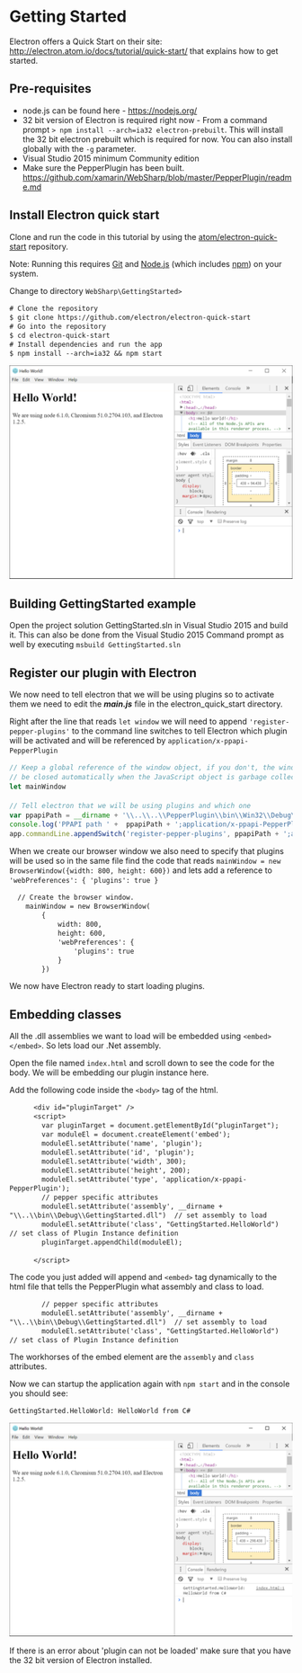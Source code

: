 Getting Started
===

Electron offers a Quick Start on their site: http://electron.atom.io/docs/tutorial/quick-start/ that explains how to get started.

Pre-requisites
---
- node.js can be found here - https://nodejs.org/
- 32 bit version of Electron is required right now - From a command prompt ```> npm install --arch=ia32 electron-prebuilt```.  This will install the 32 bit electron prebuilt which is required for now.  You can also install globally with the ```-g``` parameter.
- Visual Studio 2015 minimum Community edition
- Make sure the PepperPlugin has been built.  https://github.com/xamarin/WebSharp/blob/master/PepperPlugin/readme.md


Install Electron quick start
---

Clone and run the code in this tutorial by using the [atom/electron-quick-start](https://github.com/electron/electron-quick-start) repository.

Note: Running this requires [Git](https://git-scm.com/) and [Node.js](https://nodejs.org/en/download/) (which includes [npm](https://www.npmjs.com/)) on your system.

Change to directory ```WebSharp\GettingStarted>```

```
# Clone the repository
$ git clone https://github.com/electron/electron-quick-start
# Go into the repository
$ cd electron-quick-start
# Install dependencies and run the app
$ npm install --arch=ia32 && npm start
```


![elctron_quick_start](../GettingStarted/screenshots/electron-quick-start.PNG)


Building GettingStarted example
---

Open the project solution GettingStarted.sln in Visual Studio 2015 and build it.  This can also be done from the Visual Studio 2015 Command prompt as well by executing ```msbuild GettingStarted.sln```




Register our plugin with Electron
---

We now need to tell electron that we will be using plugins so to activate them we need to edit the <b>_main.js_</b> file in the electron_quick_start directory.

Right after the line that reads ```let window``` we will need to append ```'register-pepper-plugins'``` to the command line switches to tell Electron which plugin will be activated and will be referenced by ```application/x-ppapi-PepperPlugin``` 

```javascript
// Keep a global reference of the window object, if you don't, the window will
// be closed automatically when the JavaScript object is garbage collected.
let mainWindow

// Tell electron that we will be using plugins and which one
var ppapiPath = __dirname + '\\..\\..\\PepperPlugin\\bin\\Win32\\Debug\\PepperPlugin.dll';
console.log('PPAPI path ' +  ppapiPath + ';application/x-ppapi-PepperPlugin');
app.commandLine.appendSwitch('register-pepper-plugins', ppapiPath + ';application/x-ppapi-PepperPlugin');
```

When we create our browser window we also need to specify that plugins will be used so in the same file find the code that reads ```mainWindow = new BrowserWindow({width: 800, height: 600})``` and lets add a reference to ```'webPreferences': { 'plugins': true }```

```
  // Create the browser window.
    mainWindow = new BrowserWindow(
        {
            width: 800,
            height: 600,
            'webPreferences': {
                'plugins': true
            }
        })
```

We now have Electron ready to start loading plugins.

Embedding classes
---

All the .dll assemblies we want to load will be embedded using ```<embed></embed>```.  So lets load our .Net assembly.

Open the file named ```index.html``` and scroll down to see the code for the body.  We will be embedding our plugin instance here.

Add the following code inside the ```<body>``` tag of the html.

```
      <div id="pluginTarget" />
      <script>
        var pluginTarget = document.getElementById("pluginTarget");
        var moduleEl = document.createElement('embed');
        moduleEl.setAttribute('name', 'plugin');
        moduleEl.setAttribute('id', 'plugin');
        moduleEl.setAttribute('width', 300);
        moduleEl.setAttribute('height', 200);
        moduleEl.setAttribute('type', 'application/x-ppapi-PepperPlugin');
        // pepper specific attributes
        moduleEl.setAttribute('assembly', __dirname + "\\..\\bin\\Debug\\GettingStarted.dll")  // set assembly to load
        moduleEl.setAttribute('class', "GettingStarted.HelloWorld")               // set class of Plugin Instance definition
        pluginTarget.appendChild(moduleEl);

      </script>
```

The code you just added will append and ```<embed>``` tag dynamically to the html file that tells the PepperPlugin what assembly and class to load.

```
        // pepper specific attributes
        moduleEl.setAttribute('assembly', __dirname + "\\..\\bin\\Debug\\GettingStarted.dll")  // set assembly to load
        moduleEl.setAttribute('class', "GettingStarted.HelloWorld")               // set class of Plugin Instance definition
```

The workhorses of the embed element are the ```assembly``` and ```class``` attributes.

Now we can startup the application again with ```npm start``` and in the console you should see:

```
GettingStarted.HelloWorld: HelloWorld from C#
```
![GettingStarted](../GettingStarted/screenshots/GettingStarted.PNG)

If there is an error about 'plugin can not be loaded' make sure that you have the 32 bit version of Electron installed.
